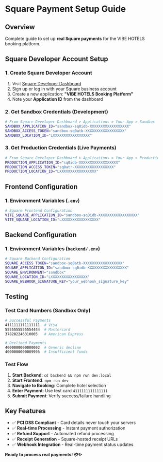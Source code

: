 # Square Payment Setup Guide

## Overview
Complete guide to set up **real Square payments** for the VIBE HOTELS booking platform.

## Square Developer Account Setup

### 1. Create Square Developer Account
1. Visit [Square Developer Dashboard](https://developer.squareup.com/)
2. Sign up or log in with your Square business account
3. Create a new application: **"VIBE HOTELS Booking Platform"**
4. Note your **Application ID** from the dashboard

### 2. Get Sandbox Credentials (Development)
```bash
# From Square Developer Dashboard > Applications > Your App > Sandbox
SANDBOX_APPLICATION_ID="sandbox-sq0idb-XXXXXXXXXXXXXXXXXX"
SANDBOX_ACCESS_TOKEN="sandbox-sq0atb-XXXXXXXXXXXXXXXXXX"  
SANDBOX_LOCATION_ID="LXXXXXXXXXXXXXXXXX"
```

### 3. Get Production Credentials (Live Payments)  
```bash
# From Square Developer Dashboard > Applications > Your App > Production
PRODUCTION_APPLICATION_ID="sq0idb-XXXXXXXXXXXXXXXXXX"
PRODUCTION_ACCESS_TOKEN="sq0atr-XXXXXXXXXXXXXXXXXX"
PRODUCTION_LOCATION_ID="LXXXXXXXXXXXXXXXXX"
```

## Frontend Configuration

### 1. Environment Variables (`.env`)
```bash
# Square Frontend Configuration
VITE_SQUARE_APPLICATION_ID="sandbox-sq0idb-XXXXXXXXXXXXXXXXXX"
VITE_SQUARE_LOCATION_ID="LXXXXXXXXXXXXXXXXX"
```

## Backend Configuration

### 1. Environment Variables (`backend/.env`)
```bash
# Square Backend Configuration  
SQUARE_ACCESS_TOKEN="sandbox-sq0atb-XXXXXXXXXXXXXXXXXX"
SQUARE_APPLICATION_ID="sandbox-sq0idb-XXXXXXXXXXXXXXXXXX"
SQUARE_ENVIRONMENT="sandbox"
SQUARE_LOCATION_ID="LXXXXXXXXXXXXXXXXX"
SQUARE_WEBHOOK_SIGNATURE_KEY="your_webhook_signature_key"
```

## Testing

### Test Card Numbers (Sandbox Only)
```bash
# Successful Payments
4111111111111111  # Visa
5555555555554444  # Mastercard
378282246310005   # American Express

# Declined Payments  
4000000000000002  # Generic decline
4000000000009995  # Insufficient funds
```

### Test Flow
1. **Start Backend**: `cd backend && npm run dev:local`
2. **Start Frontend**: `npm run dev`
3. **Navigate to Booking**: Complete hotel selection
4. **Enter Payment**: Use test card `4111111111111111`
5. **Submit Payment**: Verify success/failure handling

## Key Features
- ✅ **PCI DSS Compliant** - Card details never touch your servers
- ✅ **Real-time Processing** - Instant payment authorization
- ✅ **Refund Support** - Automated refund processing
- ✅ **Receipt Generation** - Square-hosted receipt URLs
- ✅ **Webhook Integration** - Real-time payment status updates

**Ready to process real payments! 💳✨**
